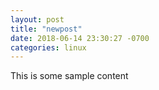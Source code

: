 ```yaml
---
layout: post
title: "newpost"
date: 2018-06-14 23:30:27 -0700
categories: linux
---
```


This is some sample content

